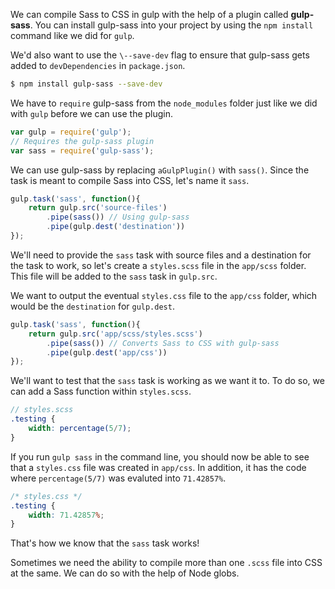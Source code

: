 We can compile Sass to CSS in gulp with the help of a plugin called **gulp-sass**. You can install gulp-sass into your project by using the `npm install` command like we did for `gulp`. 

We'd also want to use the `\--save-dev` flag to ensure that gulp-sass gets added to `devDependencies` in `package.json`. 
​    
```bash    
$ npm install gulp-sass --save-dev
```

We have to `require` gulp-sass from the `node_modules` folder just like we did with `gulp` before we can use the plugin. 
​    
```javascript    
var gulp = require('gulp');
// Requires the gulp-sass plugin
var sass = require('gulp-sass');
```

We can use gulp-sass by replacing `aGulpPlugin()` with `sass()`. Since the task is meant to compile Sass into CSS, let's name it `sass`. 
​    
```javascript    
gulp.task('sass', function(){
	return gulp.src('source-files')
		.pipe(sass()) // Using gulp-sass
		.pipe(gulp.dest('destination'))
});
```

We'll need to provide the `sass` task with source files and a destination for the task to work, so let's create a `styles.scss` file in the `app/scss` folder. This file will be added to the `sass` task in `gulp.src`. 

We want to output the eventual `styles.css` file to the `app/css` folder, which would be the `destination` for `gulp.dest`. 
​    
```javascript    
gulp.task('sass', function(){
	return gulp.src('app/scss/styles.scss')
		.pipe(sass()) // Converts Sass to CSS with gulp-sass
		.pipe(gulp.dest('app/css'))
});
```

We'll want to test that the `sass` task is working as we want it to. To do so, we can add a Sass function within `styles.scss`. 
​    
```scss    
// styles.scss
.testing {
	width: percentage(5/7);
}
```

If you run `gulp sass` in the command line, you should now be able to see that a `styles.css` file was created in `app/css`. In addition, it has the code where `percentage(5/7)` was evaluted into `71.42857%`. 
​    
```css    
/* styles.css */
.testing {
	width: 71.42857%; 
}
```

That's how we know that the `sass` task works! 

Sometimes we need the ability to compile more than one `.scss` file into CSS at the same. We can do so with the help of Node globs. 
